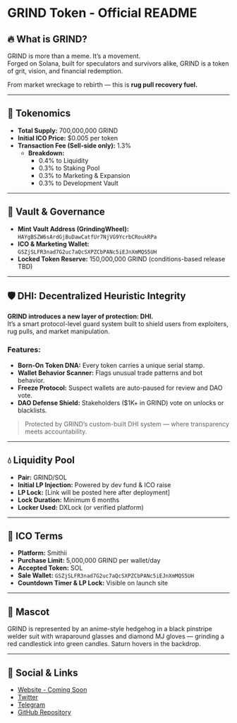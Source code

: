 # GRIND Token - Official README

## 🔥 What is GRIND?

GRIND is more than a meme. It’s a movement.  
Forged on Solana, built for speculators and survivors alike, GRIND is a token of grit, vision, and financial redemption.  

From market wreckage to rebirth — this is **rug pull recovery fuel.**

---

## 🧬 Tokenomics

- **Total Supply:** 700,000,000 GRIND  
- **Initial ICO Price:** $0.005 per token  
- **Transaction Fee (Sell-side only):** 1.3%  
  - **Breakdown:**
    - 0.4% to Liquidity  
    - 0.3% to Staking Pool  
    - 0.3% to Marketing & Expansion  
    - 0.3% to Development Vault  

---

## 🔐 Vault & Governance

- **Mint Vault Address (GrindingWheel):**  
  `HAYgBSZW6sArdGjBuDawCatfUr7NjVG9YcrbCRoukRPa`  
- **ICO & Marketing Wallet:**  
  `GSZjSLFR3nad7G2uc7aQcSXPZCbPANc5iEJnXmMQS5UH`  
- **Locked Token Reserve:** 150,000,000 GRIND (conditions-based release TBD)

---

## 🛡️ DHI: Decentralized Heuristic Integrity

**GRIND introduces a new layer of protection: DHI.**  
It’s a smart protocol-level guard system built to shield users from exploiters, rug pulls, and market manipulation.

### Features:
- **Born-On Token DNA:** Every token carries a unique serial stamp.  
- **Wallet Behavior Scanner:** Flags unusual trade patterns and bot behavior.  
- **Freeze Protocol:** Suspect wallets are auto-paused for review and DAO vote.  
- **DAO Defense Shield:** Stakeholders ($1K+ in GRIND) vote on unlocks or blacklists.

> Protected by GRIND’s custom-built DHI system — where transparency meets accountability.

---

## 💧 Liquidity Pool

- **Pair:** GRIND/SOL  
- **Initial LP Injection:** Powered by dev fund & ICO raise  
- **LP Lock:** [Link will be posted here after deployment]  
- **Lock Duration:** Minimum 6 months  
- **Locker Used:** DXLock (or verified platform)

---

## 🧭 ICO Terms

- **Platform:** Smithii  
- **Purchase Limit:** 5,000,000 GRIND per wallet/day  
- **Accepted Token:** SOL  
- **Sale Wallet:** `GSZjSLFR3nad7G2uc7aQcSXPZCbPANc5iEJnXmMQS5UH`  
- **Countdown Timer & LP Lock:** Visible on launch site

---

## 🦔 Mascot

GRIND is represented by an anime-style hedgehog in a black pinstripe welder suit with wraparound glasses and diamond MJ gloves — grinding a red candlestick into green candles. Saturn hovers in the backdrop.

---

## 💬 Social & Links

- [Website - Coming Soon]()  
- [Twitter]()  
- [Telegram]()  
- [GitHub Repository]()
